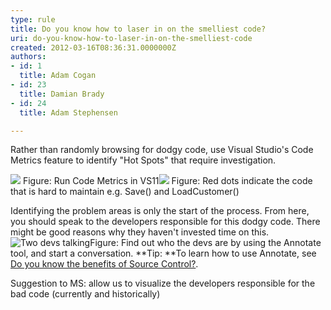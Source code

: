 ```yaml
---
type: rule
title: Do you know how to laser in on the smelliest code?
uri: do-you-know-how-to-laser-in-on-the-smelliest-code
created: 2012-03-16T08:36:31.0000000Z
authors:
- id: 1
  title: Adam Cogan
- id: 23
  title: Damian Brady
- id: 24
  title: Adam Stephensen

---
```


 
Rather than randomly browsing for dodgy code, use Visual Studio's Code Metrics feature to identify "Hot Spots" that require investigation.

![](/SoftwareDevelopment/RulestobetterArchitectureandCodeReview/PublishingImages/VS%2011%20Code%20Metrics.png)
Figure: Run Code Metrics in VS11![](/SoftwareDevelopment/RulestobetterArchitectureandCodeReview/PublishingImages/CodeMetrics_3.png)
Figure: Red dots indicate the code that is hard to maintain e.g. Save() and LoadCustomer()

Identifying the problem areas is only the start of the process. From here, you should speak to the developers responsible for this dodgy code. There might be good reasons why they haven't invested time on this.
![Two devs talking](/SoftwareDevelopment/RulestobetterArchitectureandCodeReview/PublishingImages/two-devs-talking.jpg)Figure: Find out who the devs are by using the Annotate tool, and start a conversation.
**Tip: **To learn how to use Annotate, see [Do you know the benefits of Source Control?](http&#58;//www.ssw.com.au/ssw/Standards/Rules/RulesToBetterSourceControlwithTFS.aspx#UsingSourceControl).

Suggestion to MS: allow us to visualize the developers responsible for the bad code (currently and historically)
 
